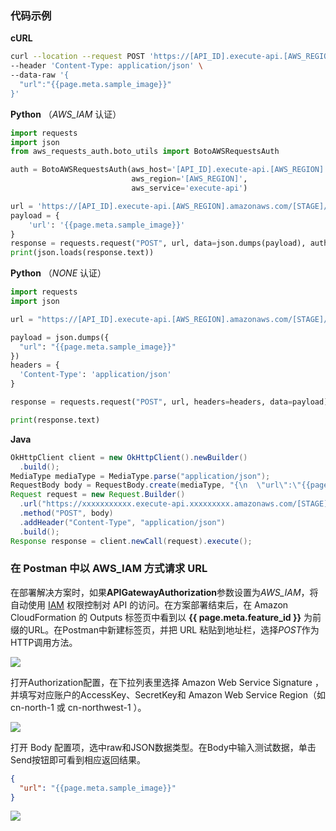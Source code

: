 ###  代码示例

**cURL**
``` bash
curl --location --request POST 'https://[API_ID].execute-api.[AWS_REGION].amazonaws.com/[STAGE]/{{page.meta.feature_endpoint}}' \
--header 'Content-Type: application/json' \
--data-raw '{
  "url":"{{page.meta.sample_image}}"
}'
```

**Python** （*AWS_IAM* 认证）
``` python
import requests
import json
from aws_requests_auth.boto_utils import BotoAWSRequestsAuth

auth = BotoAWSRequestsAuth(aws_host='[API_ID].execute-api.[AWS_REGION].amazonaws.com',
                           aws_region='[AWS_REGION]',
                           aws_service='execute-api')

url = 'https://[API_ID].execute-api.[AWS_REGION].amazonaws.com/[STAGE]/{{page.meta.feature_endpoint}}'
payload = {
    'url': '{{page.meta.sample_image}}'
}
response = requests.request("POST", url, data=json.dumps(payload), auth=auth)
print(json.loads(response.text))
```

**Python** （*NONE* 认证）
``` python
import requests
import json

url = "https://[API_ID].execute-api.[AWS_REGION].amazonaws.com/[STAGE]/{{page.meta.feature_endpoint}}"

payload = json.dumps({
  "url": "{{page.meta.sample_image}}"
})
headers = {
  'Content-Type': 'application/json'
}

response = requests.request("POST", url, headers=headers, data=payload)

print(response.text)
```

**Java**
``` java
OkHttpClient client = new OkHttpClient().newBuilder()
  .build();
MediaType mediaType = MediaType.parse("application/json");
RequestBody body = RequestBody.create(mediaType, "{\n  \"url\":\"{{page.meta.sample_image}}\"\n}");
Request request = new Request.Builder()
  .url("https://xxxxxxxxxxx.execute-api.xxxxxxxxx.amazonaws.com/[STAGE]/{{page.meta.feature_endpoint}}")
  .method("POST", body)
  .addHeader("Content-Type", "application/json")
  .build();
Response response = client.newCall(request).execute();
```

### 在 Postman 中以 AWS_IAM 方式请求 URL

在部署解决方案时，如果**APIGatewayAuthorization**参数设置为*AWS_IAM*，将自动使用 [IAM](https://docs.aws.amazon.com/zh_cn/apigateway/latest/developerguide/permissions.html) 权限控制对 API 的访问。在方案部署结束后，在 Amazon CloudFormation 的 Outputs 标签页中看到以 **{{ page.meta.feature_id }}** 为前缀的URL。在Postman中新建标签页，并把 URL 粘贴到地址栏，选择*POST*作为HTTP调用方法。

![](./images/ocr-postman-1-en.png)

打开Authorization配置，在下拉列表里选择 Amazon Web Service Signature ，并填写对应账户的AccessKey、SecretKey和 Amazon Web Service Region（如 cn-north-1 或 cn-northwest-1 ）。

![](./images/ocr-postman-2-en.png)

打开 Body 配置项，选中raw和JSON数据类型。在Body中输入测试数据，单击Send按钮即可看到相应返回结果。

``` json
{
  "url": "{{page.meta.sample_image}}"
}
```

![](./images/ocr-postman-3-en.png)